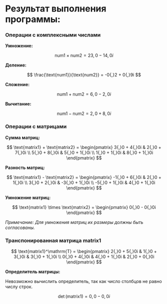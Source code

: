 # Результат выполнения программы:
### Операции с комплексными числами

**Умножение:**

$$
\text{num1} \times \text{num2} = 23{,}0 - 14{,}0i
$$

**Деление:**

$$
\frac{\text{num1}}{\text{num2}} = -0{,}2 + 0{,}9i
$$

**Сложение:**

$$
\text{num1} + \text{num2} = 6{,}0 - 2{,}0i
$$

**Вычитание:**

$$
\text{num1} - \text{num2} = 2{,}0 + 8{,}0i
$$

### Операции с матрицами

**Сумма матриц:**

$$
\text{matrix1} + \text{matrix2} =
\begin{pmatrix}
3{,}0 + 4{,}0i & 2{,}0 + 7{,}0i \\
5{,}0 + 8{,}0i & 5{,}0 + 1{,}0i \\
1{,}0 + 1{,}0i & 8{,}0 + 1{,}0i
\end{pmatrix}
$$

**Разность матриц:**

$$
\text{matrix1} - \text{matrix2} =
\begin{pmatrix}
-1{,}0 + 6{,}0i & 2{,}0 + 1{,}0i \\
3{,}0 + 2{,}0i & -3{,}0 + 1{,}0i \\
-5{,}0 + 1{,}0i & 4{,}0 + 1{,}0i
\end{pmatrix}
$$

**Умножение матриц:**

$$
\text{matrix1} \times \text{matrix2} =
\begin{pmatrix}
0{,}0 - 0{,}0i
\end{pmatrix}
$$

*Примечание: Для умножения матриц их размеры должны быть согласованы.*

### Транспонированная матрица $\text{matrix1}$

$$
\text{matrix1}^\mathrm{T} =
\begin{pmatrix}
2{,}0 + 5{,}0i & 1{,}0 + 3{,}0i & 3{,}0 + 1{,}0i \\
0{,}0 + 4{,}0i & 4{,}0 + 1{,}0i & 2{,}0 + 0{,}0i
\end{pmatrix}
$$

**Определитель матрицы:**

Невозможно вычислить определитель, так как число столбцов не равно числу строк.

$$
\det(\text{matrix1}) = 0{,}0 - 0{,}0i
$$
